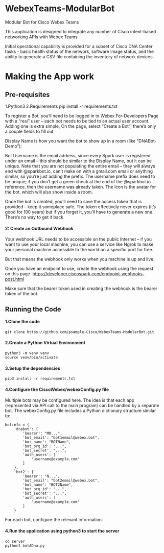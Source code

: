 # WebexTeams-ModularBot
Modular Bot for Cisco Webex Teams

This application is designed to integrate any number of Cisco intent-based networking APIs with Webex Teams.

Initial operational capability is provided for a subset of Cisco DNA Center tasks - basic health status of the network, software image status, and the ability to generate a CSV file containing the inventory of network devices.

# Making the App work

## Pre-requisites 
1.Python3
2.Requirements pip install -r requirements.txt

To register a Bot, you’ll need to be logged in to Webex For-Developers Page with a “real” user – each bot needs to be tied to an actual user account. Adding one is extra simple, On the page, select “Create a Bot”; there’s only a couple fields to fill out

Display Name is how you want the bot to show up in a room (like “DNABot-Demo”); 

Bot Username is the email address, since every Spark user is registered under an email – this should be similar to the Display Name, but it can be unique.  Note that you are not populating the entire email – they will always end with @sparkbot.io, can’t make on with a gmail.com email or anything similar, so you’re just adding the prefix. The username prefix does need to be unique; if you don’t get a green check at the end of the @sparkbot.io reference, then the username was already taken. The Icon is the avatar for the bot, which will also show inside a room. 

Once the bot is created, you’ll need to save the access token that is provided – keep it someplace safe.  The token effectively never expires (it’s good for 100 years) but if you forget it, you’ll have to generate a new one. There’s no way to get it back.

#### 2: Create an Outbound Webhook

Your webhook URL needs to be accessible on the public Internet – if you want to use your local machine, you can use a service like Ngrok to make your personal machine accessible to the world on a specific port for free.

But that means the webhook only works when you machine is up and live. 

Once you have an endpoint to use, create the webhook using the request on this page.
https://developer.ciscospark.com/endpoint-webhooks-post.html


Make sure that the bearer token used in creating the webhook is the bearer token of the bot.

## Running the Code

#### 1.Clone the code

```
git clone https://github.com/psample-Cisco/WebexTeams-ModularBot.git
```

#### 2.Create a Python Virtual Environment

```
python3 -m venv venv
source venv/bin/activate
```

#### 3.Setup the dependencies

```
pip3 install -r requirements.txt
```

#### 4.Configure the CiscoWebex/webexConfig.py file
Multiple bots may be configured here.  The idea is that each app (represented via API call to the main program) can be handled by a separate bot.  The webexConfig.py file includes a Python dictionary structure similar to:


```
botinfo = {
    'dnabot': {
        'bearer': "MD...",
        'bot_email': "bot1email@webex.bot",
        'bot_name': "BOTName",
        'bot_org_id': "...",
        'bot_secret': "...",
        'auth_users': [
            'username@example.com'
        ]
    },
    'bot2': {
        'bearer': "N...",
        'bot_email': "bot2email@webex.bot",
        'bot_name': "BOT2Name",
        'bot_org_id': "...",
        'bot_secret': "...",
        'auth_users': [
            'username@example.com'
        ]
    }
```
For each bot, configure the relevant information.

#### 4.Run the application using python3 to start the server

```
cd server
python3 botADna.py
```
